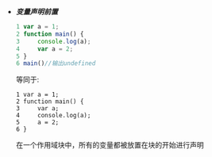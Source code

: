 - ***变量声明前置***

  ```javascript
  1 var a = 1;
  2 function main() {
  3     console.log(a);
  4     var a = 2;
  5 }
  6 main()//输出undefined
  ```

  等同于:

  ```shell
  1 var a = 1;
  2 function main() {
  3     var a;
  4     console.log(a);
  5     a = 2;
  6 }
  ```

  在一个作用域块中，所有的变量都被放置在块的开始进行声明

